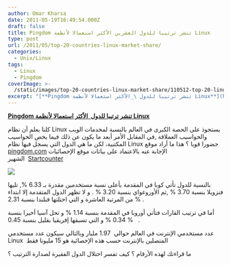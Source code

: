 ```yaml
---
author: Omar Kharsa
date: 2011-05-19T16:49:54.000Z
draft: false
title: Pingdom تنشر ترتيبا للدول العشرين الأكثر استعمالا لأنظمة Linux
type: post
url: /2011/05/top-20-countries-linux-market-share/
categories:
  - Unix/Linux
tags:
  - Linux
  - Pingdom
coverImage: >-
  /static/images/top-20-countries-linux-market-share/110512-top-20-linux-countries1.png
excerpt: "[**Pingdom تنشر ترتيبا للدول \_الأكثر استعمالا لأنظمة Linux**](https://www.it-scoop.com/2011/05/top-20-countries-linux-market-share)\n\nكلنا يعلم أن نظام Linux يستحوذ على الحصة الكبرى في العالم بالنسبة لمخدمات الويب والحواسيب العملاقة ,في المقابل الأمر أبعد ما يكون عن ذلك فيما يخص الحواسيب المكتبية، لكن ما هي الدول التي"
---
```

[**Pingdom تنشر ترتيبا للدول  الأكثر استعمالا لأنظمة Linux**](https://www.it-scoop.com/2011/05/top-20-countries-linux-market-share)

كلنا يعلم أن نظام Linux يستحوذ على الحصة الكبرى في العالم بالنسبة لمخدمات الويب والحواسيب العملاقة ,في المقابل الأمر أبعد ما يكون عن ذلك فيما يخص الحواسيب المكتبية، لكن ما هي الدول التي يسجل فيها نظام Linux حضورا قويا ؟ هذا ما أراد موقع [pingdom.com](http://royal.pingdom.com/2011/05/12/the-top-20-strongholds-for-desktop-linux/) الإجابة عنه بالاعتماد على بيانات موقع الإحصائيات  الشهير [Startcounter](http://gs.statcounter.com/)

![](/static/images/top-20-countries-linux-market-share/110512-top-20-linux-countries1.png)

بالنسبة للدول تأتي كوبا في المقدمة بأعلى نسبة مستخدمين مقدرة بـ 6.33 %, تليها فنزويلا بنسبة 3.70 % ,ثم الأوروغواي بنسبة 3.20 % . و لا تظهر الدول المتقدمة إلا ابتداء من المرتبة العاشرة و التي احتلتها فنلندا بنسبة 2.31 % .

أما في ترتيب القارات فتأتي أوروبا في المقدمة بنسبة 1.14 % و تحل آسيا أخيرا بنسبة 0.34 % و التي تسبقها إفريقيا بقليل بنسبة 0.45 %   .

عدد مستخدمي الإنترنت في العالم حوالي  1.97 مليار وبالتالي سيكون عدد مستخدمي Linux  المتصلين بالإنترنت حسب هذه الإحصائية هو 15 مليونا فقط

ما قراءتك لهذه الأرقام ؟ كيف تفسر احتلال الدول الفقيرة لصدارة الترتيب ؟
